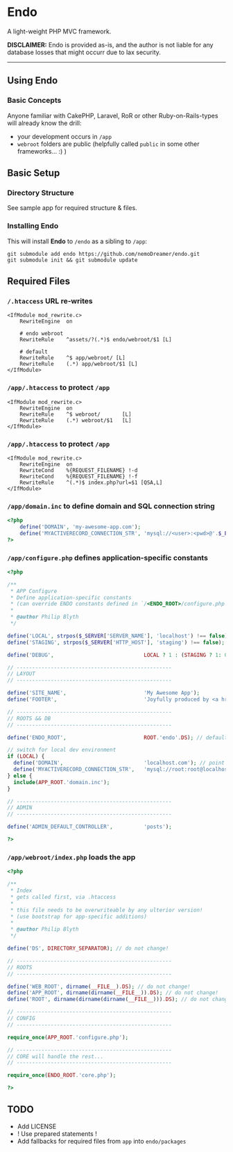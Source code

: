 # Endo

A light-weight PHP MVC framework.

**DISCLAIMER:** Endo is provided as-is, and the author is not liable for any database losses that might occurr due to lax security.

---

## Using Endo

### Basic Concepts

Anyone familiar with CakePHP, Laravel, RoR or other Ruby-on-Rails-types will already know the drill:

- your development occurs in `/app`
- `webroot` folders are public (helpfully called `public` in some other frameworks... :) )


## Basic Setup

### Directory Structure

See sample app for required structure & files.

### Installing Endo

This will install **Endo** to `/endo` as a sibling to `/app`:

```Shell
git submodule add endo https://github.com/nemoDreamer/endo.git
git submodule init && git submodule update
```

## Required Files

### `/.htaccess` URL re-writes

```ApacheConf
<IfModule mod_rewrite.c>
	RewriteEngine  on

	# endo webroot
	RewriteRule    ^assets/?(.*)$ endo/webroot/$1 [L]

	# default
	RewriteRule    ^$ app/webroot/ [L]
	RewriteRule    (.*) app/webroot/$1 [L]
</IfModule>
```


### `/app/.htaccess` to protect `/app`

```ApacheConf
<IfModule mod_rewrite.c>
	RewriteEngine  on
	RewriteRule    ^$ webroot/       [L]
	RewriteRule    (.*) webroot/$1   [L]
</IfModule>
```

### `/app/.htaccess` to protect `/app`

```ApacheConf
<IfModule mod_rewrite.c>
    RewriteEngine  on
    RewriteCond    %{REQUEST_FILENAME} !-d
    RewriteCond    %{REQUEST_FILENAME} !-f
    RewriteRule    ^(.*)$ index.php?url=$1 [QSA,L]
</IfModule>
```

### `/app/domain.inc` to define domain and SQL connection string

```PHP
<?php
	define('DOMAIN', 'my-awesome-app.com');
	define('MYACTIVERECORD_CONNECTION_STR', 'mysql://<user>:<pwd>@'.$_ENV['DATABASE_SERVER'].'/<database>');
?>
```


### `/app/configure.php` defines application-specific constants

```PHP
<?php

/**
 * APP Configure
 * Define application-specific constants
 * (can override ENDO constants defined in `/<ENDO_ROOT>/configure.php`)
 *
 * @author Philip Blyth
 */

define('LOCAL', strpos($_SERVER['SERVER_NAME'], 'localhost') !== false);
define('STAGING', strpos($_SERVER['HTTP_HOST'], 'staging') !== false);

define('DEBUG',                             LOCAL ? 1 : (STAGING ? 1: 0)); // 0:none | 1:basic | 2:basic+smarty

// --------------------------------------------------
// LAYOUT
// --------------------------------------------------

define('SITE_NAME',                         'My Awesome App');
define('FOOTER',                            'Joyfully produced by <a href="mailto:me@my-awesome-app.com">me</a>, yay!');

// --------------------------------------------------
// ROOTS && DB
// --------------------------------------------------

define('ENDO_ROOT',                         ROOT.'endo'.DS); // default

// switch for local dev environment
if (LOCAL) {
  define('DOMAIN',                          'localhost.com'); // point /etc/hosts localhost.com to 127.0.0.1
  define('MYACTIVERECORD_CONNECTION_STR',   'mysql://root:root@localhost/endo_my-awesome-app');
} else {
  include(APP_ROOT.'domain.inc');
}

// --------------------------------------------------
// ADMIN
// --------------------------------------------------

define('ADMIN_DEFAULT_CONTROLLER',          'posts');

?>
```

### `/app/webroot/index.php` loads the app

```PHP
<?php

/**
 * Index
 * gets called first, via .htaccess
 *
 * this file needs to be overwriteable by any ulterior version!
 * (use bootstrap for app-specific additions)
 *
 * @author Philip Blyth
 */

define('DS', DIRECTORY_SEPARATOR); // do not change!

// --------------------------------------------------
// ROOTS
// --------------------------------------------------

define('WEB_ROOT', dirname(__FILE__).DS); // do not change!
define('APP_ROOT', dirname(dirname(__FILE__)).DS); // do not change!
define('ROOT', dirname(dirname(dirname(__FILE__))).DS); // do not change!

// --------------------------------------------------
// CONFIG
// --------------------------------------------------

require_once(APP_ROOT.'configure.php');

// --------------------------------------------------
// CORE will handle the rest...
// --------------------------------------------------

require_once(ENDO_ROOT.'core.php');

?>
```

## TODO

- Add LICENSE
- ! Use prepared statements !
- Add fallbacks for required files from `app` into `endo/packages`
